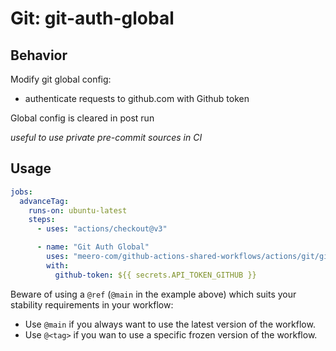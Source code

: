 # Git: git-auth-global

## Behavior

Modify git global config:
  - authenticate requests to github.com with Github token

Global config is cleared in post run

_useful to use private pre-commit sources in CI_

## Usage

```yaml
jobs:
  advanceTag:
    runs-on: ubuntu-latest
    steps:
      - uses: "actions/checkout@v3"

      - name: "Git Auth Global"
        uses: "meero-com/github-actions-shared-workflows/actions/git/git-auth-global@main"
        with:
          github-token: ${{ secrets.API_TOKEN_GITHUB }}
```

Beware of using a `@ref` (`@main` in the example above) which suits your stability requirements in your workflow:

* Use `@main` if you always want to use the latest version of the workflow.
* Use `@<tag>` if you wan to use a specific frozen version of the workflow.

